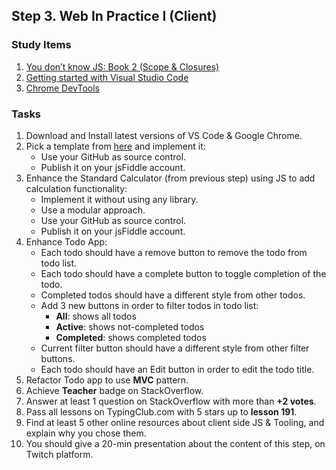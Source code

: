 ## Step 3. Web In Practice I (Client)


### Study Items  <!-- omit in toc -->

1. [You don’t know JS: Book 2 (Scope & Closures)](https://github.com/getify/You-Dont-Know-JS/blob/1st-ed/scope%20&%20closures/README.md#you-dont-know-js-scope--closures)
2. [Getting started with Visual Studio Code](https://code.visualstudio.com/docs/introvideos/basics)
3. [Chrome DevTools](https://developers.google.com/web/tools/chrome-devtools/)


### Tasks  <!-- omit in toc -->

1. Download and Install latest versions of VS Code & Google Chrome. 
2. Pick a template from [here](https://colorlib.com/wp/free-html5-admin-dashboard-templates/) and implement it:
   - Use your GitHub as source control.
   - Publish it on your jsFiddle account.
3. Enhance the Standard Calculator (from previous step) using JS to add calculation functionality:
   - Implement it without using any library.
   - Use a modular approach.
   - Use your GitHub as source control.
   - Publish it on your jsFiddle account.
4. Enhance Todo App:
   - Each todo should have a remove button to remove the todo from todo list.
   - Each todo should have a complete button to toggle completion of the todo. 
   - Completed todos should have a different style from other todos.
   - Add 3 new buttons in order to filter todos in todo list:
      - **All**: shows all todos
      - **Active**: shows not-completed todos
      - **Completed**: shows completed todos
   - Current filter button should have a different style from other filter buttons.
   - Each todo should have an Edit button in order to edit the todo title.
5. Refactor Todo app to use **MVC** pattern.
6. Achieve **Teacher** badge on StackOverflow.
7. Answer at least 1 question on StackOverflow with more than **+2 votes**.
8. Pass all lessons on TypingClub.com with 5 stars up to **lesson 191**.
9. Find at least 5 other online resources about client side JS & Tooling, and explain why you chose them. 
10. You should give a 20-min presentation about the content of this step, on Twitch platform.
